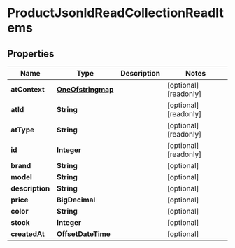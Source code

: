 

# ProductJsonldReadCollectionReadItems

## Properties

Name | Type | Description | Notes
------------ | ------------- | ------------- | -------------
**atContext** | [**OneOfstringmap**](OneOfstringmap.md) |  |  [optional] [readonly]
**atId** | **String** |  |  [optional] [readonly]
**atType** | **String** |  |  [optional] [readonly]
**id** | **Integer** |  |  [optional] [readonly]
**brand** | **String** |  |  [optional]
**model** | **String** |  |  [optional]
**description** | **String** |  |  [optional]
**price** | **BigDecimal** |  |  [optional]
**color** | **String** |  |  [optional]
**stock** | **Integer** |  |  [optional]
**createdAt** | **OffsetDateTime** |  |  [optional]




